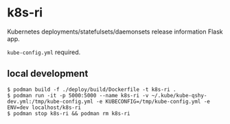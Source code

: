 # k8s-ri

Kubernetes deployments/statefulsets/daemonsets release information Flask app.

`kube-config.yml` required.

## local development

```
$ podman build -f ./deploy/build/Dockerfile -t k8s-ri .
$ podman run -it -p 5000:5000 --name k8s-ri -v ~/.kube/kube-qshy-dev.yml:/tmp/kube-config.yml -e KUBECONFIG=/tmp/kube-config.yml -e ENV=dev localhost/k8s-ri
$ podman stop k8s-ri && podman rm k8s-ri
```

